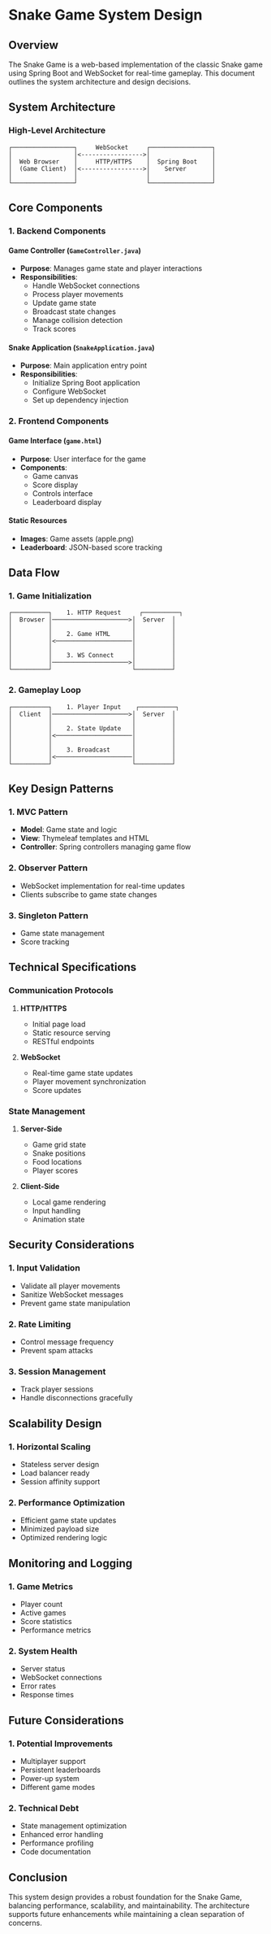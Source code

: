 # Snake Game System Design

## Overview
The Snake Game is a web-based implementation of the classic Snake game using Spring Boot and WebSocket for real-time gameplay. This document outlines the system architecture and design decisions.

## System Architecture

### High-Level Architecture
```
┌─────────────────┐     WebSocket     ┌─────────────────┐
│                 │<----------------->│                 │
│  Web Browser    │     HTTP/HTTPS    │  Spring Boot    │
│  (Game Client)  │<----------------->│    Server       │
│                 │                   │                 │
└─────────────────┘                   └─────────────────┘
```

## Core Components

### 1. Backend Components

#### Game Controller (`GameController.java`)
- **Purpose**: Manages game state and player interactions
- **Responsibilities**:
  - Handle WebSocket connections
  - Process player movements
  - Update game state
  - Broadcast state changes
  - Manage collision detection
  - Track scores

#### Snake Application (`SnakeApplication.java`)
- **Purpose**: Main application entry point
- **Responsibilities**:
  - Initialize Spring Boot application
  - Configure WebSocket
  - Set up dependency injection

### 2. Frontend Components

#### Game Interface (`game.html`)
- **Purpose**: User interface for the game
- **Components**:
  - Game canvas
  - Score display
  - Controls interface
  - Leaderboard display

#### Static Resources
- **Images**: Game assets (apple.png)
- **Leaderboard**: JSON-based score tracking

## Data Flow

### 1. Game Initialization
```
┌──────────┐    1. HTTP Request     ┌──────────┐
│  Browser │─────────────────────>│  Server  │
│          │                      │          │
│          │    2. Game HTML      │          │
│          │<─────────────────────│          │
│          │                      │          │
│          │    3. WS Connect     │          │
│          │─────────────────────>│          │
└──────────┘                      └──────────┘
```

### 2. Gameplay Loop
```
┌──────────┐    1. Player Input    ┌──────────┐
│  Client  │─────────────────────>│  Server  │
│          │                      │          │
│          │    2. State Update   │          │
│          │<─────────────────────│          │
│          │                      │          │
│          │    3. Broadcast      │          │
│          │<─────────────────────│          │
└──────────┘                      └──────────┘
```

## Key Design Patterns

### 1. MVC Pattern
- **Model**: Game state and logic
- **View**: Thymeleaf templates and HTML
- **Controller**: Spring controllers managing game flow

### 2. Observer Pattern
- WebSocket implementation for real-time updates
- Clients subscribe to game state changes

### 3. Singleton Pattern
- Game state management
- Score tracking

## Technical Specifications

### Communication Protocols
1. **HTTP/HTTPS**
   - Initial page load
   - Static resource serving
   - RESTful endpoints

2. **WebSocket**
   - Real-time game state updates
   - Player movement synchronization
   - Score updates

### State Management
1. **Server-Side**
   - Game grid state
   - Snake positions
   - Food locations
   - Player scores

2. **Client-Side**
   - Local game rendering
   - Input handling
   - Animation state

## Security Considerations

### 1. Input Validation
- Validate all player movements
- Sanitize WebSocket messages
- Prevent game state manipulation

### 2. Rate Limiting
- Control message frequency
- Prevent spam attacks

### 3. Session Management
- Track player sessions
- Handle disconnections gracefully

## Scalability Design

### 1. Horizontal Scaling
- Stateless server design
- Load balancer ready
- Session affinity support

### 2. Performance Optimization
- Efficient game state updates
- Minimized payload size
- Optimized rendering logic

## Monitoring and Logging

### 1. Game Metrics
- Player count
- Active games
- Score statistics
- Performance metrics

### 2. System Health
- Server status
- WebSocket connections
- Error rates
- Response times

## Future Considerations

### 1. Potential Improvements
- Multiplayer support
- Persistent leaderboards
- Power-up system
- Different game modes

### 2. Technical Debt
- State management optimization
- Enhanced error handling
- Performance profiling
- Code documentation

## Conclusion
This system design provides a robust foundation for the Snake Game, balancing performance, scalability, and maintainability. The architecture supports future enhancements while maintaining a clean separation of concerns.
